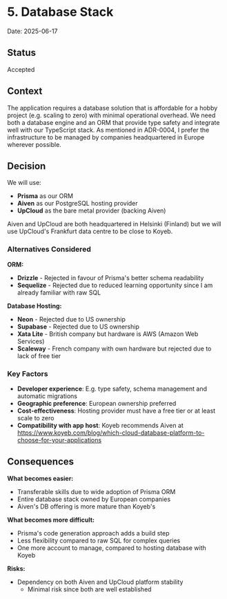 # 5. Database Stack

Date: 2025-06-17

## Status

Accepted

## Context

The application requires a database solution that is affordable for a hobby project (e.g. scaling to zero) with minimal operational overhead. We need both a database engine and an ORM that provide type safety and integrate well with our TypeScript stack. As mentioned in ADR-0004, I prefer the infrastructure to be managed by companies headquartered in Europe wherever possible.

## Decision

We will use:
- **Prisma** as our ORM
- **Aiven** as our PostgreSQL hosting provider
- **UpCloud** as the bare metal provider (backing Aiven)

Aiven and UpCloud are both headquartered in Helsinki (Finland) but we will use UpCloud's Frankfurt data centre to be close to Koyeb.

### Alternatives Considered

**ORM:**
- **Drizzle** - Rejected in favour of Prisma's better schema readability
- **Sequelize** - Rejected due to reduced learning opportunity since I am already familiar with raw SQL

**Database Hosting:**
- **Neon** - Rejected due to US ownership
- **Supabase** - Rejected due to US ownership
- **Xata Lite** - British company but hardware is AWS (Amazon Web Services)
- **Scaleway** - French company with own hardware but rejected due to lack of free tier

### Key Factors

- **Developer experience**: E.g. type safety, schema management and automatic migrations
- **Geographic preference**: European ownership preferred
- **Cost-effectiveness**: Hosting provider must have a free tier or at least scale to zero
- **Compatibility with app host**: Koyeb recommends Aiven at
  https://www.koyeb.com/blog/which-cloud-database-platform-to-choose-for-your-applications

## Consequences

**What becomes easier:**
- Transferable skills due to wide adoption of Prisma ORM
- Entire database stack owned by European companies
- Aiven's DB offering is more mature than Koyeb's

**What becomes more difficult:**
- Prisma's code generation approach adds a build step
- Less flexibility compared to raw SQL for complex queries
- One more account to manage, compared to hosting database with Koyeb

**Risks:**
- Dependency on both Aiven and UpCloud platform stability
  - Minimal risk since both are well established

